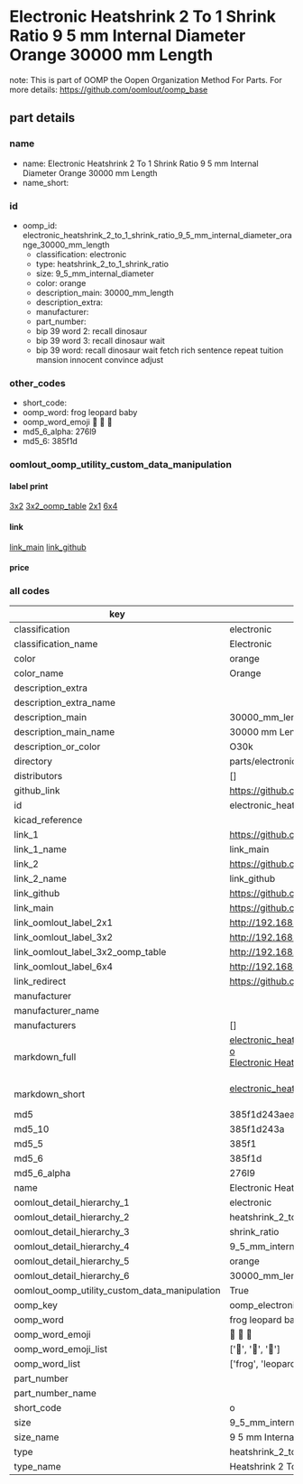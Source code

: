 # Electronic Heatshrink 2 To 1 Shrink Ratio 9 5 mm Internal Diameter Orange 30000 mm Length  

note: This is part of OOMP the Oopen Organization Method For Parts. For more details: https://github.com/oomlout/oomp_base

##  part details
  







### name
* name: Electronic Heatshrink 2 To 1 Shrink Ratio 9 5 mm Internal Diameter Orange 30000 mm Length
* name_short: 
### id
* oomp_id: electronic_heatshrink_2_to_1_shrink_ratio_9_5_mm_internal_diameter_orange_30000_mm_length
  * classification: electronic
  * type: heatshrink_2_to_1_shrink_ratio
  * size: 9_5_mm_internal_diameter
  * color: orange
  * description_main: 30000_mm_length
  * description_extra: 
  * manufacturer: 
  * part_number: 
  * bip 39 word 2: recall dinosaur
  * bip 39 word 3: recall dinosaur wait
  * bip 39 word: recall dinosaur wait fetch rich sentence repeat tuition mansion innocent convince adjust

### other_codes
* short_code: 
* oomp_word: frog leopard baby
* oomp_word_emoji :frog: :leopard: :baby:
* md5_6_alpha: 276l9
* md5_6: 385f1d






### oomlout_oomp_utility_custom_data_manipulation
#### label print
[3x2](http://192.168.1.245:1112/?label=oomp%20276l9)
[3x2_oomp_table](http://192.168.1.108:1112/?label=oomp%20276l9)
[2x1](http://192.168.1.242:1112/?label=oomp%20276l9)
[6x4](http://192.168.1.55:1112/?label=oomp%20276l9)    

#### link

[link_main](https://github.com/oomlout/oomlout_oomp_version_1_messy/tree/main/parts/electronic_heatshrink_2_to_1_shrink_ratio_9_5_mm_internal_diameter_orange_30000_mm_length) [link_github](https://github.com/oomlout/oomlout_oomp_version_1_messy/tree/main/parts/electronic_heatshrink_2_to_1_shrink_ratio_9_5_mm_internal_diameter_orange_30000_mm_length)                             

#### price







### all codes 
| key | value |  
| --- | --- |  
| classification | electronic |  
| classification_name | Electronic |  
| color | orange |  
| color_name | Orange |  
| description_extra |  |  
| description_extra_name |  |  
| description_main | 30000_mm_length |  
| description_main_name | 30000 mm Length |  
| description_or_color | O30k |  
| directory | parts/electronic_heatshrink_2_to_1_shrink_ratio_9_5_mm_internal_diameter_orange_30000_mm_length |  
| distributors | [] |  
| github_link | https://github.com/oomlout/oomlout_oomp_part_src/tree/main/parts/electronic_heatshrink_2_to_1_shrink_ratio_9_5_mm_internal_diameter_orange_30000_mm_length |  
| id | electronic_heatshrink_2_to_1_shrink_ratio_9_5_mm_internal_diameter_orange_30000_mm_length |  
| kicad_reference |  |  
| link_1 | https://github.com/oomlout/oomlout_oomp_version_1_messy/tree/main/parts/electronic_heatshrink_2_to_1_shrink_ratio_9_5_mm_internal_diameter_orange_30000_mm_length |  
| link_1_name | link_main |  
| link_2 | https://github.com/oomlout/oomlout_oomp_version_1_messy/tree/main/parts/electronic_heatshrink_2_to_1_shrink_ratio_9_5_mm_internal_diameter_orange_30000_mm_length |  
| link_2_name | link_github |  
| link_github | https://github.com/oomlout/oomlout_oomp_version_1_messy/tree/main/parts/electronic_heatshrink_2_to_1_shrink_ratio_9_5_mm_internal_diameter_orange_30000_mm_length |  
| link_main | https://github.com/oomlout/oomlout_oomp_version_1_messy/tree/main/parts/electronic_heatshrink_2_to_1_shrink_ratio_9_5_mm_internal_diameter_orange_30000_mm_length |  
| link_oomlout_label_2x1 | http://192.168.1.242:1112/?label=oomp%20276l9 |  
| link_oomlout_label_3x2 | http://192.168.1.245:1112/?label=oomp%20276l9 |  
| link_oomlout_label_3x2_oomp_table | http://192.168.1.108:1112/?label=oomp%20276l9 |  
| link_oomlout_label_6x4 | http://192.168.1.55:1112/?label=oomp%20276l9 |  
| link_redirect | https://github.com/oomlout/oomlout_oomp_version_1_messy/tree/main/parts/electronic_heatshrink_2_to_1_shrink_ratio_9_5_mm_internal_diameter_orange_30000_mm_length |  
| manufacturer |  |  
| manufacturer_name |  |  
| manufacturers | [] |  
| markdown_full | [electronic_heatshrink_2_to_1_shrink_ratio_9_5_mm_internal_diameter_orange_30000_mm_length](none)<br>[o](none)<br>[Electronic Heatshrink 2 To 1 Shrink Ratio 9 5 Mm Internal Diameter Orange 30000 Mm Length](none)<br><br> |  
| markdown_short | [electronic_heatshrink_2_to_1_shrink_ratio_9_5_mm_internal_diameter_orange_30000_mm_length](none)<br><br> |  
| md5 | 385f1d243aea36d70fdca555eccf9d9b |  
| md5_10 | 385f1d243a |  
| md5_5 | 385f1 |  
| md5_6 | 385f1d |  
| md5_6_alpha | 276l9 |  
| name | Electronic Heatshrink 2 To 1 Shrink Ratio 9 5 mm Internal Diameter Orange 30000 mm Length |  
| oomlout_detail_hierarchy_1 | electronic |  
| oomlout_detail_hierarchy_2 | heatshrink_2_to_1 |  
| oomlout_detail_hierarchy_3 | shrink_ratio |  
| oomlout_detail_hierarchy_4 | 9_5_mm_internal_diameter |  
| oomlout_detail_hierarchy_5 | orange |  
| oomlout_detail_hierarchy_6 | 30000_mm_length |  
| oomlout_oomp_utility_custom_data_manipulation | True |  
| oomp_key | oomp_electronic_heatshrink_2_to_1_shrink_ratio_9_5_mm_internal_diameter_orange_30000_mm_length |  
| oomp_word | frog leopard baby |  
| oomp_word_emoji | :frog: :leopard: :baby: |  
| oomp_word_emoji_list | [':frog:', ':leopard:', ':baby:'] |  
| oomp_word_list | ['frog', 'leopard', 'baby'] |  
| part_number |  |  
| part_number_name |  |  
| short_code | o |  
| size | 9_5_mm_internal_diameter |  
| size_name | 9 5 mm Internal Diameter |  
| type | heatshrink_2_to_1_shrink_ratio |  
| type_name | Heatshrink 2 To 1 Shrink Ratio |  
